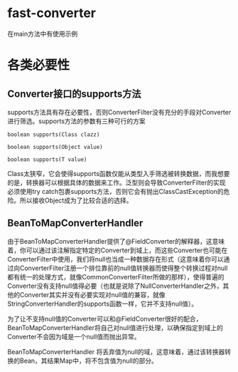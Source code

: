 # fast-converter

在main方法中有使用示例

# 各类必要性

## Converter接口的supports方法

supports方法具有存在必要性，否则ConverterFilter没有充分的手段对Converter进行筛选。supports方法的参数有三种可行的方案

    boolean supports(Class clazz)

    boolean supports(Object value)

    boolean supports(T value)

Class太狭窄，它会使得supports函数仅能从类型入手筛选被转换数据，而我想要的是，转换器可以根据具体的数据来工作。泛型则会导致ConverterFilter的实现必须使用try catch包裹supports方法，否则它会有抛出ClassCastException的危险。所以接收Object成为了比较合适的选择。

## BeanToMapConverterHandler

由于BeanToMapConverterHandler提供了@FieldConverter的解释器，这意味着，你可以通过该注解指定特定的Converter到域上，而这些Converter也可能在ConverterFilter中使用，我们将null也当成一种数据存在形式（这意味着你可以通过向ConverterFilter注册一个排位靠前的null值转换器而使得整个转换过程对null都有统一的处理方式，就像CommonConverterFilter所做的那样），使得普遍的Converter没有支持null值得必要（也就是说除了NullConverterHandler之外，其他的Converter其实并没有必要实现对null值的兼容，就像StringConverterHandler的supports函数一样，它并不支持null值）。

为了让不支持null值的Converter可以和@FieldConverter很好的配合，BeanToMapConverterHandler将自己对null值进行处理，以确保指定到域上的Converter不会因为域是一个null值而抛出异常。

BeanToMapConverterHandler 将丢弃值为null的域，这意味着，通过该转换器转换的Bean，其结果Map中，将不包含值为null的部分。